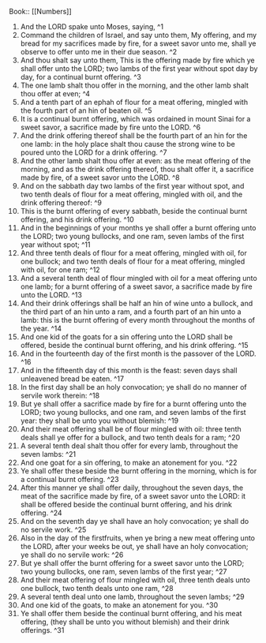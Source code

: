  Book:: [[Numbers]]
 1. And the LORD spake unto Moses, saying, ^1
 2. Command the children of Israel, and say unto them, My offering, and my bread for my sacrifices made by fire, for a sweet savor unto me, shall ye observe to offer unto me in their due season. ^2
 3. And thou shalt say unto them, This is the offering made by fire which ye shall offer unto the LORD; two lambs of the first year without spot day by day, for a continual burnt offering. ^3
 4. The one lamb shalt thou offer in the morning, and the other lamb shalt thou offer at even; ^4
 5. And a tenth part of an ephah of flour for a meat offering, mingled with the fourth part of an hin of beaten oil. ^5
 6. It is a continual burnt offering, which was ordained in mount Sinai for a sweet savor, a sacrifice made by fire unto the LORD. ^6
 7. And the drink offering thereof shall be the fourth part of an hin for the one lamb: in the holy place shalt thou cause the strong wine to be poured unto the LORD for a drink offering. ^7
 8. And the other lamb shalt thou offer at even: as the meat offering of the morning, and as the drink offering thereof, thou shalt offer it, a sacrifice made by fire, of a sweet savor unto the LORD. ^8
 9. And on the sabbath day two lambs of the first year without spot, and two tenth deals of flour for a meat offering, mingled with oil, and the drink offering thereof: ^9
 10. This is the burnt offering of every sabbath, beside the continual burnt offering, and his drink offering. ^10
 11. And in the beginnings of your months ye shall offer a burnt offering unto the LORD; two young bullocks, and one ram, seven lambs of the first year without spot; ^11
 12. And three tenth deals of flour for a meat offering, mingled with oil, for one bullock; and two tenth deals of flour for a meat offering, mingled with oil, for one ram; ^12
 13. And a several tenth deal of flour mingled with oil for a meat offering unto one lamb; for a burnt offering of a sweet savor, a sacrifice made by fire unto the LORD. ^13
 14. And their drink offerings shall be half an hin of wine unto a bullock, and the third part of an hin unto a ram, and a fourth part of an hin unto a lamb: this is the burnt offering of every month throughout the months of the year. ^14
 15. And one kid of the goats for a sin offering unto the LORD shall be offered, beside the continual burnt offering, and his drink offering. ^15
 16. And in the fourteenth day of the first month is the passover of the LORD. ^16
 17. And in the fifteenth day of this month is the feast: seven days shall unleavened bread be eaten. ^17
 18. In the first day shall be an holy convocation; ye shall do no manner of servile work therein: ^18
 19. But ye shall offer a sacrifice made by fire for a burnt offering unto the LORD; two young bullocks, and one ram, and seven lambs of the first year: they shall be unto you without blemish: ^19
 20. And their meat offering shall be of flour mingled with oil: three tenth deals shall ye offer for a bullock, and two tenth deals for a ram; ^20
 21. A several tenth deal shalt thou offer for every lamb, throughout the seven lambs: ^21
 22. And one goat for a sin offering, to make an atonement for you. ^22
 23. Ye shall offer these beside the burnt offering in the morning, which is for a continual burnt offering. ^23
 24. After this manner ye shall offer daily, throughout the seven days, the meat of the sacrifice made by fire, of a sweet savor unto the LORD: it shall be offered beside the continual burnt offering, and his drink offering. ^24
 25. And on the seventh day ye shall have an holy convocation; ye shall do no servile work. ^25
 26. Also in the day of the firstfruits, when ye bring a new meat offering unto the LORD, after your weeks be out, ye shall have an holy convocation; ye shall do no servile work: ^26
 27. But ye shall offer the burnt offering for a sweet savor unto the LORD; two young bullocks, one ram, seven lambs of the first year; ^27
 28. And their meat offering of flour mingled with oil, three tenth deals unto one bullock, two tenth deals unto one ram, ^28
 29. A several tenth deal unto one lamb, throughout the seven lambs; ^29
 30. And one kid of the goats, to make an atonement for you. ^30
 31. Ye shall offer them beside the continual burnt offering, and his meat offering, (they shall be unto you without blemish) and their drink offerings. ^31
